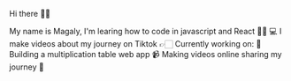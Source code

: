 Hi there 👋🏻

My name is Magaly, I'm learing how to code in javascript and React 👩🏻‍ 💻  I make videos about my journey on Tiktok 
👉🏻  Currently working on:
📐 Building a multiplication table web app
📹 Making videos online sharing my journey 👾


